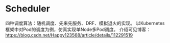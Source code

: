 # Scheduler
四种调度算法：随机调度、先来先服务、DRF、模拟退火的实现。
以Kubernetes框架中对Pod的调度为例，仿真实现单Node多Pod调度。
介绍可见博客：https://blog.csdn.net/Happy123568/article/details/112291519
